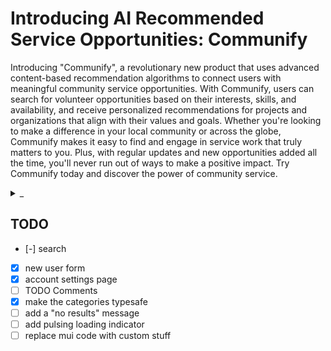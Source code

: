 # Introducing AI Recommended Service Opportunities: **Communify**

Introducing "Communify", a revolutionary new product that uses advanced content-based recommendation algorithms to connect users with meaningful community service opportunities. With Communify, users can search for volunteer opportunities based on their interests, skills, and availability, and receive personalized recommendations for projects and organizations that align with their values and goals. Whether you're looking to make a difference in your local community or across the globe, Communify makes it easy to find and engage in service work that truly matters to you. Plus, with regular updates and new opportunities added all the time, you'll never run out of ways to make a positive impact. Try Communify today and discover the power of community service.

<details>
<summary>_</summary>
The above was generated by ChatGPT and edited by @AlexanderHOtt.
</details>

## TODO

- [-] search
- [x] new user form
- [x] account settings page
- [ ] TODO Comments
- [x] make the categories typesafe
- [ ] add a "no results" message
- [ ] add pulsing loading indicator
- [ ] replace mui code with custom stuff
